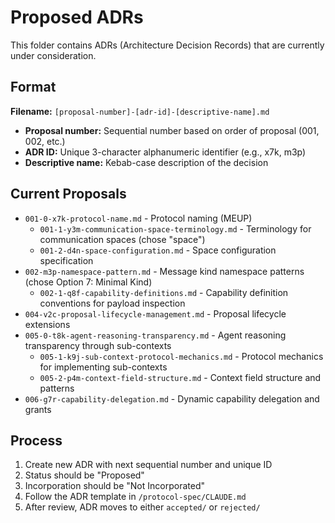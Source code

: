 # Proposed ADRs

This folder contains ADRs (Architecture Decision Records) that are currently under consideration.

## Format

**Filename:** `[proposal-number]-[adr-id]-[descriptive-name].md`

- **Proposal number:** Sequential number based on order of proposal (001, 002, etc.)
- **ADR ID:** Unique 3-character alphanumeric identifier (e.g., x7k, m3p)
- **Descriptive name:** Kebab-case description of the decision

## Current Proposals

- `001-0-x7k-protocol-name.md` - Protocol naming (MEUP)
  - `001-1-y3m-communication-space-terminology.md` - Terminology for communication spaces (chose "space")
  - `001-2-d4n-space-configuration.md` - Space configuration specification
- `002-m3p-namespace-pattern.md` - Message kind namespace patterns (chose Option 7: Minimal Kind)
  - `002-1-q8f-capability-definitions.md` - Capability definition conventions for payload inspection
- `004-v2c-proposal-lifecycle-management.md` - Proposal lifecycle extensions
- `005-0-t8k-agent-reasoning-transparency.md` - Agent reasoning transparency through sub-contexts
  - `005-1-k9j-sub-context-protocol-mechanics.md` - Protocol mechanics for implementing sub-contexts
  - `005-2-p4m-context-field-structure.md` - Context field structure and patterns
- `006-g7r-capability-delegation.md` - Dynamic capability delegation and grants

## Process

1. Create new ADR with next sequential number and unique ID
2. Status should be "Proposed"
3. Incorporation should be "Not Incorporated"
4. Follow the ADR template in `/protocol-spec/CLAUDE.md`
5. After review, ADR moves to either `accepted/` or `rejected/`